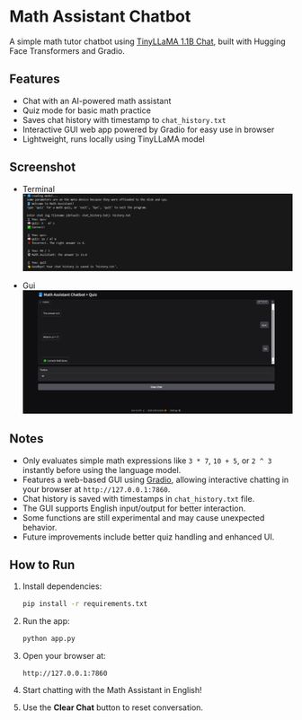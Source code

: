 # Math Assistant Chatbot

A simple math tutor chatbot using [TinyLLaMA 1.1B Chat](https://huggingface.co/TinyLLaMA/TinyLLaMA-1.1B-Chat-v1.0), built with Hugging Face Transformers and Gradio.

## Features
- Chat with an AI-powered math assistant
- Quiz mode for basic math practice
- Saves chat history with timestamp to `chat_history.txt`
- Interactive GUI web app powered by Gradio for easy use in browser
- Lightweight, runs locally using TinyLLaMA model

## Screenshot
- Terminal
![Chat Screenshot](assets/Chat.png)

 - Gui
![GUI Screenshot](assets/Gui.png)

## Notes
- Only evaluates simple math expressions like `3 * 7`, `10 + 5`, or `2 ^ 3` instantly before using the language model.
- Features a web-based GUI using [Gradio](https://gradio.app/), allowing interactive chatting in your browser at `http://127.0.0.1:7860`.
- Chat history is saved with timestamps in `chat_history.txt` file.
- The GUI supports English input/output for better interaction.
- Some functions are still experimental and may cause unexpected behavior.
- Future improvements include better quiz handling and enhanced UI.

## How to Run
1. Install dependencies:
    ```bash
    pip install -r requirements.txt
    ```

2. Run the app:
    ```bash
    python app.py
    ```

3. Open your browser at:
    ```
    http://127.0.0.1:7860
    ```

4. Start chatting with the Math Assistant in English!

5. Use the **Clear Chat** button to reset conversation.
